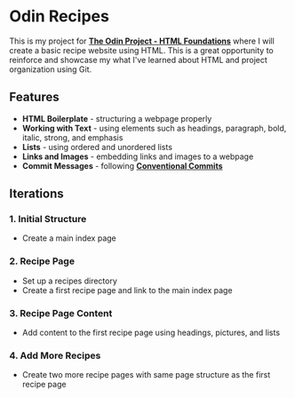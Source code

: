 # Odin Recipes

This is my project for **[The Odin Project - HTML Foundations](https://www.theodinproject.com/paths/foundations/courses/foundations#html-foundations)** where I will create a basic recipe website using HTML. This is a great opportunity to reinforce and showcase my what I've learned about HTML and project organization using Git.

## Features
- **HTML Boilerplate** - structuring a webpage properly
- **Working with Text** - using elements such as headings, paragraph, bold, italic, strong, and emphasis
- **Lists** - using ordered and unordered lists
- **Links and Images** - embedding links and images to a webpage 
- **Commit Messages** - following **[Conventional Commits](https://www.conventionalcommits.org/en/v1.0.0/)**

## Iterations

### 1. Initial Structure
- Create a main index page

### 2. Recipe Page
- Set up a recipes directory
- Create a first recipe page and link to the main index page

### 3. Recipe Page Content
- Add content to the first recipe page using headings, pictures, and lists

### 4. Add More Recipes
- Create two more recipe pages with same page structure as the first recipe page